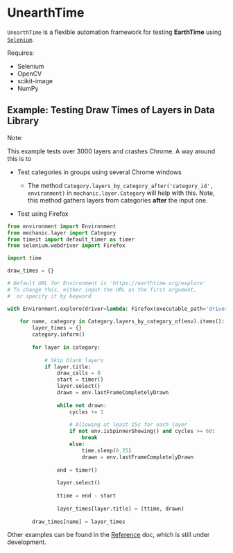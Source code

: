 # UnearthTime

`UnearthTime` is a flexible automation framework for testing **EarthTime** using [`Selenium`](https://selenium-python.readthedocs.io/).

Requires:
  * Selenium
  * OpenCV
  * scikit-image
  * NumPy
 
## Example: Testing Draw Times of Layers in Data Library

Note: 

This example tests over 3000 layers and crashes Chrome. A way around this is to
 * Test categories in groups using several Chrome windows
    * The method `Category.layers_by_category_after('category_id', environment)` in `mechanic.layer.Category` will help with this. Note, this method gathers layers from categories **after** the input one.
    
 * Test using Firefox


```py
from environment import Environment
from mechanic.layer import Category
from timeit import default_timer as timer
from selenium.webdriver import Firefox

import time

draw_times = {}

# Default URL for Environment is 'https://earthtime.org/explore'
# To change this, either input the URL as the first argument,
#  or specify it by keyword

with Environment.explore(driver=lambda: Firefox(executable_path='drivers/geckodriver.exe')) as env:
 
    for name, category in Category.layers_by_category_of(env).items():
        layer_times = {}
        category.inform()
      
        for layer in category:
   
            # Skip blank layers
            if layer.title:
                draw_calls = 0
                start = timer()
                layer.select()
                drawn = env.lastFrameCompletelyDrawn
    
                while not drawn:
                    cycles += 1
     
                    # Allowing at least 15s for each layer
                    if not env.isSpinnerShowing() and cycles >= 60:
                        break
                    else:
                        time.sleep(0.25)
                        drawn = env.lastFrameCompletelyDrawn
                    
                end = timer()
            
                layer.select()
            
                ttime = end - start
            
                layer_times[layer.title] = (ttime, drawn)
                
        draw_times[name] = layer_times
```

Other examples can be found in the [Reference](https://github.com/CMU-CREATE-Lab/unearthtime/blob/master/unearthtime/docs/Reference.md) doc, which is still under development.
        
     
     
     
     
     
     
     
    
    
